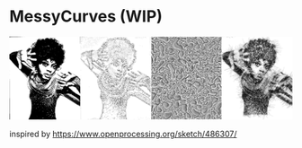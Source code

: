 # MessyCurves (WIP)

<img src='https://raw.githubusercontent.com/lulu1315/MessyCurves/master/results/tmp.png?raw=true'>

inspired by https://www.openprocessing.org/sketch/486307/
